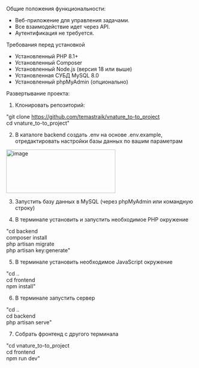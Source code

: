 Общие положения функциональности:
- Веб-приложение для управления задачами.
- Все взаимодействие идет через API.
- Аутентификация не требуется.

Требования перед установкой
- Установленный PHP 8.1+
- Установленный Composer
- Установленный Node.js (версия 18 или выше)
- Установленная СУБД MySQL 8.0
- Установленный phpMyAdmin (опционально)

Развертывание проекта:
1. Клонировать репозиторий:
   
"git clone https://github.com/temastraik/vnature_to-to_project <br> cd vnature_to-to_project"

2. В каталоге backend создать .env на основе .env.example, отредактировать настройки базы данных по вашим параметрам
<img width="291" height="116" alt="image" src="https://github.com/user-attachments/assets/15da9e65-ac1e-49ad-b22c-3f72191ad21d" />

3. Запустить базу данных в MySQL (через phpMyAdmin или командную строку)

4. В терминале установить и запустить необходимое PHP окружение

"cd backend <br> composer install <br> php artisan migrate <br> php artisan key:generate"

5. В терминале установить необходимое JavaScript окружение

"cd .. <br> cd frontend <br> npm install"

6. В терминале запустить сервер
   
"cd .. <br> cd backend <br> php artisan serve"

7. Собрать фронтенд с другого терминала
    
"cd vnature_to-to_project <br> cd frontend <br> npm run dev"


